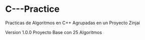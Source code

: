 # C---Practice

Practicas de Algoritmos en C++ Agrupadas en un Proyecto Zinjai

Version 1.0.0 Proyecto Base con 25 Algoritmos

